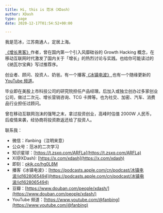 ```yaml
---
title: Hi, this is 范冰（XDash）
author: XDash
type: page
date: 2020-12-17T01:54:52+00:00

---
```

我是范冰，江苏南通人，定居上海。

[《增长黑客》](https://book.douban.com/subject/26541801/)作者，曾在国内第一个引入风靡硅谷的 Growth Hacking 概念，在移动互联网时代激发了国内关于「增长」的热烈讨论与实践。也给你可能读过的《纳瓦尔宝典》写过推荐序。

创业者、顾问、投资人、奶爸。有一个播客[《冰镇电波》](https://podcasts.apple.com/cn/podcast/冰镇电波/id1628065494),也有一个随缘更新的 [YouTube 频道](https://www.youtube.com/@fanbing)。

毕业即在美股上市科技公司的研究院担任产品经理。后加入或独立创办过多家创业公司，做过二次元、增长营销咨询、TCG 卡牌等。也为社交、加密、汽车、消费品行业担任过顾问。

曾在移动互联网泡沫的强弩之末，拿过投资创业，高峰时估值 2000W 人民币，后疫情来袭，经协商将投资款返还给了投资人。


联系我：
- 微信：ifanbing（注明来意）
- 公众号：范冰的二次学习
- 知识星球：[https://t.zsxq.com/ARFLa](https://t.zsxq.com/ARFLa)
- X(@XDash): [https://x.com/xdash](https://x.com/xdash)
- 即刻：[okjk.co/hg0L8M](https://okjk.co/hg0L8M)
- 播客《冰镇电波》：[https://podcasts.apple.com/cn/podcast/冰镇电波/id1628065494](https://podcasts.apple.com/cn/podcast/冰镇电波/id1628065494)
- 豆瓣：[https://www.douban.com/people/xdash/](https://www.douban.com/people/xdash/)
- YouTube 频道：[https://www.youtube.com/@fanbing](https://www.youtube.com/@fanbing)